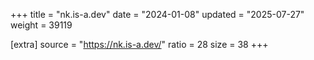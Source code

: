 +++
title = "nk.is-a.dev"
date = "2024-01-08"
updated = "2025-07-27"
weight = 39119

[extra]
source = "https://nk.is-a.dev/"
ratio = 28
size = 38
+++
